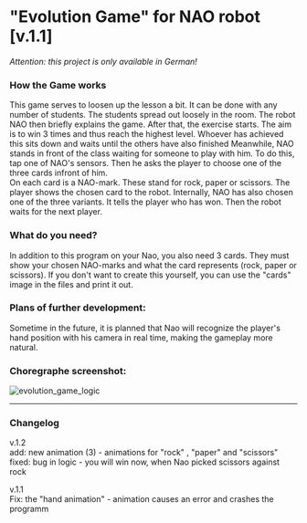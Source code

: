 # "Evolution Game" for NAO robot [v.1.1]
*Attention: this project is only available in German!*


### How the Game works

This game serves to loosen up the lesson a bit. It can be done with any number of students. 
The students spread out loosely in the room. The robot NAO then briefly explains the game.
After that, the exercise starts.
The aim is to win 3 times and thus reach the highest level. Whoever has achieved this 
sits down and waits until the others have also finished
Meanwhile, NAO stands in front of the class waiting for someone to play with him.
To do this, tap one of NAO's sensors. Then he asks the player to choose one of the three cards infront of him.<br>
On each card is a NAO-mark. These stand for rock, paper or scissors.
The player shows the chosen card to the robot. 
Internally, NAO has also chosen one of the three variants.
It tells the player who has won. Then the robot waits for the next player.

### What do you need?

In addition to this program on your Nao, you also need 3 cards.
They must show your chosen NAO-marks and what the card represents (rock, paper or scissors).
If you don't want to create this yourself, you can use the "cards" image in the files and print it out.

### Plans of further development:

Sometime in the future, it is planned that Nao will recognize the player's hand position
with his camera in real time, making the gameplay more natural.

### Choregraphe screenshot:
![evolution_game_logic](https://user-images.githubusercontent.com/68842909/223420713-a3903347-ed9e-489d-8cf7-23e6fdb67b7b.PNG)

---

### Changelog

v.1.2 <br>
add: new animation (3) - animations for "rock" , "paper" and "scissors"
fixed: bug in logic - you will win now, when Nao picked scissors against rock

v.1.1 <br>
Fix: the "hand animation" - animation causes an error and crashes the programm
